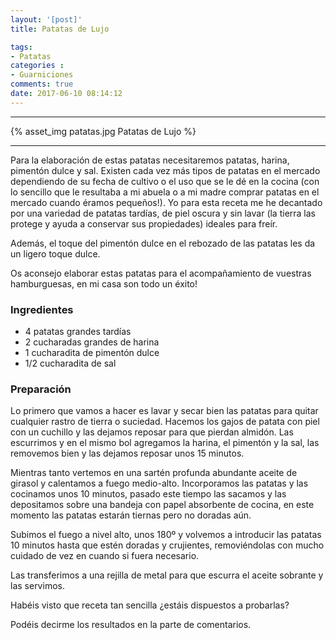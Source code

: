 ```yaml
---
layout: '[post]'
title: Patatas de Lujo

tags:
- Patatas
categories :
- Guarniciones
comments: true
date: 2017-06-10 08:14:12
---
```

---
{% asset_img patatas.jpg Patatas de Lujo %}


---

Para la elaboración de estas patatas necesitaremos
patatas, harina, pimentón dulce y sal. Existen cada vez más tipos de patatas en el mercado dependiendo de su fecha de cultivo o el uso que se le dé en la cocina (con lo sencillo que le resultaba a mi abuela o a mi madre comprar patatas en el mercado cuando éramos pequeños!).
Yo para esta receta me he decantado por una variedad de patatas tardías, de piel oscura y sin lavar (la tierra las protege y ayuda a conservar sus propiedades) ideales para freír.

Además, el toque del pimentón dulce en el rebozado de las patatas les da un ligero toque dulce.

Os aconsejo elaborar estas patatas para el acompañamiento de vuestras hamburguesas, en mi casa son todo un éxito!

### Ingredientes

- 4 patatas grandes tardías
- 2 cucharadas grandes de harina
- 1 cucharadita de pimentón dulce
- 1/2 cucharadita de sal

### Preparación

Lo primero que vamos a hacer es lavar y secar bien las patatas para quitar cualquier rastro de tierra o suciedad. Hacemos los gajos de patata con piel con un cuchillo y las dejamos reposar para que pierdan almidón. Las escurrimos y en el mismo bol agregamos la harina, el pimentón y la sal, las removemos bien y las dejamos reposar unos 15 minutos.

Mientras tanto vertemos en una sartén profunda abundante aceite de girasol y calentamos a fuego medio-alto. Incorporamos las patatas y las cocinamos unos 10 minutos, pasado este tiempo las sacamos y las depositamos sobre una bandeja con papel absorbente de cocina, en este momento las patatas estarán tiernas pero no doradas aún.

Subimos el fuego a nivel alto, unos 180º y volvemos a introducir las patatas 10 minutos hasta que estén doradas y crujientes, removiéndolas con mucho cuidado de vez en cuando si fuera necesario.

 Las transferimos a una rejilla de metal para que escurra el aceite sobrante y las servimos.

 Habéis visto que receta tan sencilla ¿estáis dispuestos a probarlas?

 Podéis decirme los resultados en la parte de comentarios.
